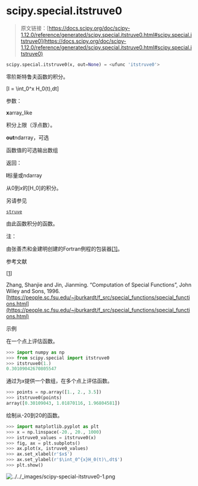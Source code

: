 # scipy.special.itstruve0

> 原文链接：[https://docs.scipy.org/doc/scipy-1.12.0/reference/generated/scipy.special.itstruve0.html#scipy.special.itstruve0](https://docs.scipy.org/doc/scipy-1.12.0/reference/generated/scipy.special.itstruve0.html#scipy.special.itstruve0)

```py
scipy.special.itstruve0(x, out=None) = <ufunc 'itstruve0'>
```

零阶斯特鲁夫函数的积分。

\[I = \int_0^x H_0(t)\,dt\]

参数：

**x**array_like

积分上限（浮点数）。

**out**ndarray，可选

函数值的可选输出数组

返回：

**I**标量或ndarray

从0到*x*的\[H_0\]的积分。

另请参见

[`struve`](https://docs.scipy.org/doc/scipy-1.12.0/reference/generated/scipy.special.struve.html#scipy.special.struve "scipy.special.struve")

由此函数积分的函数。

注：

由张善杰和金建明创建的Fortran例程的包装器[[1]](#r6c3ec6a97833-1)。

参考文献

[[1](#id1)]

Zhang, Shanjie and Jin, Jianming. “Computation of Special Functions”, John Wiley and Sons, 1996. [https://people.sc.fsu.edu/~jburkardt/f_src/special_functions/special_functions.html](https://people.sc.fsu.edu/~jburkardt/f_src/special_functions/special_functions.html)

示例

在一个点上评估函数。

```py
>>> import numpy as np
>>> from scipy.special import itstruve0
>>> itstruve0(1.)
0.30109042670805547 
```

通过为*x*提供一个数组，在多个点上评估函数。

```py
>>> points = np.array([1., 2., 3.5])
>>> itstruve0(points)
array([0.30109043, 1.01870116, 1.96804581]) 
```

绘制从-20到20的函数。

```py
>>> import matplotlib.pyplot as plt
>>> x = np.linspace(-20., 20., 1000)
>>> istruve0_values = itstruve0(x)
>>> fig, ax = plt.subplots()
>>> ax.plot(x, istruve0_values)
>>> ax.set_xlabel(r'$x$')
>>> ax.set_ylabel(r'$\int_0^{x}H_0(t)\,dt$')
>>> plt.show() 
```

![../../_images/scipy-special-itstruve0-1.png](../Images/800cd86e1e55f38789e0f1163ffb4f85.png)
